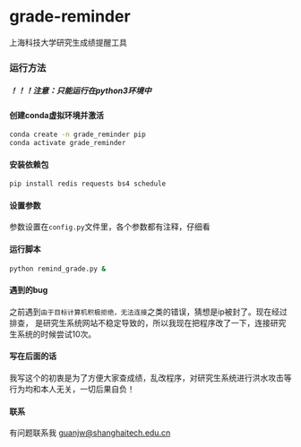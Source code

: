 # grade-reminder
上海科技大学研究生成绩提醒工具

### 运行方法

##### ！！！注意：只能运行在python3环境中

#### 创建conda虚拟环境并激活
```bash
conda create -n grade_reminder pip
conda activate grade_reminder
```

#### 安装依赖包
```bash
pip install redis requests bs4 schedule 
```
#### 设置参数
参数设置在`config.py`文件里，各个参数都有注释，仔细看

#### 运行脚本
```bash
python remind_grade.py &
```

#### 遇到的bug
之前遇到`由于目标计算机积极拒绝，无法连接`之类的错误，猜想是ip被封了。现在经过排查，
是研究生系统网站不稳定导致的，所以我现在把程序改了一下，连接研究生系统的时候尝试10次。

#### 写在后面的话
我写这个的初衷是为了方便大家查成绩，乱改程序，对研究生系统进行洪水攻击等行为均和本人无关，一切后果自负！

#### 联系
有问题联系我 <guanjw@shanghaitech.edu.cn>
